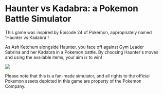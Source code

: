 # Haunter vs Kadabra: a Pokemon Battle Simulator

This game was inspired by Episode 24 of Pokemon, appropriately named 'Haunter vs Kadabra'!

As Ash Ketchum alongside Haunter, you face off against Gym Leader Sabrina and her Kadabra in a Pokemon battle. By choosing Haunter's moves and using the available items, your aim is to win!

![](https://static.wikia.nocookie.net/pokemon/images/6/60/TB024_13.jpg/revision/latest?cb=20131105221914)

Please note that this is a fan-made simulator, and all rights to the official Pokemon assets depicted in this game are property of the Pokemon Company.
